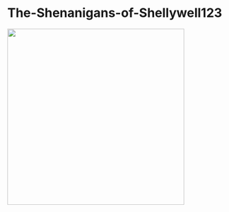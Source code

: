 # The-Shenanigans-of-Shellywell123

<a href="https://shellywell123.github.io/The-Shenanigans-of-Shellywell123/index.html">
        <img src="https://shellywell123.github.io/The-Shenanigans-of-Shellywell123/assets/menu/visit-site.png" width="400" />
</a>